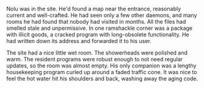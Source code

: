 Nolu was in the site. He'd found a map near the entrance, reasonably current and well-crafted. He had seen only a few other daemons, and many rooms he had found that nobody had visited in months. All the files had smelled stale and unpermissive. In one ramshackle corner was a package with illicit goods, a cracked program with long-obsolete functionality. He had written down its address and forwarded it to his user.

The site had a nice little wet room. The showerheads were polished and warm. The resident programs were robust enough to not need regular updates, so the room was almost empty. His only companion was a lengthy housekeeping program curled up around a faded traffic cone. It was nice to feel the hot water hit his shoulders and back, washing away the aging code.
